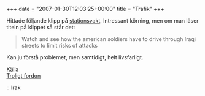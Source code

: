 +++
date = "2007-01-30T12:03:25+00:00"
title = "Trafik"
+++

Hittade följande klipp på [stationsvakt][1]. Intressant körning, men om man läser titeln på klippet så står det:

> Watch and see how the american soldiers have to drive through Iraqi streets to limit risks of attacks

Kan ju förstå problemet, men samtidigt, helt livsfarligt.



[Källa][2]  
[Troligt fordon][3]

:: Irak

<small></small>

 [1]: http://stationsvakt.blogspot.com/2007/01/amerikanska-humvees-sopar-rent-framfr.html
 [2]: http://www.liveleak.com/view?i=8f93275ed9
 [3]: http://images.google.se/images?q=humvee

